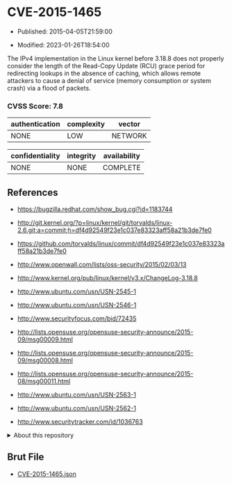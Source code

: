 # CVE-2015-1465

- Published: 2015-04-05T21:59:00

- Modified: 2023-01-26T18:54:00

The IPv4 implementation in the Linux kernel before 3.18.8 does not properly consider the length of the Read-Copy Update (RCU) grace period for redirecting lookups in the absence of caching, which allows remote attackers to cause a denial of service (memory consumption or system crash) via a flood of packets.

### CVSS Score: **7.8**

| authentication | complexity | vector |
| --- | --- | --- |
| NONE | LOW | NETWORK |

| confidentiality | integrity | availability |
| --- | --- | --- |
| NONE | NONE | COMPLETE |

## References

* https://bugzilla.redhat.com/show_bug.cgi?id=1183744

* http://git.kernel.org/?p=linux/kernel/git/torvalds/linux-2.6.git;a=commit;h=df4d92549f23e1c037e83323aff58a21b3de7fe0

* https://github.com/torvalds/linux/commit/df4d92549f23e1c037e83323aff58a21b3de7fe0

* http://www.openwall.com/lists/oss-security/2015/02/03/13

* http://www.kernel.org/pub/linux/kernel/v3.x/ChangeLog-3.18.8

* http://www.ubuntu.com/usn/USN-2545-1

* http://www.ubuntu.com/usn/USN-2546-1

* http://www.securityfocus.com/bid/72435

* http://lists.opensuse.org/opensuse-security-announce/2015-09/msg00009.html

* http://lists.opensuse.org/opensuse-security-announce/2015-09/msg00008.html

* http://lists.opensuse.org/opensuse-security-announce/2015-08/msg00011.html

* http://www.ubuntu.com/usn/USN-2563-1

* http://www.ubuntu.com/usn/USN-2562-1

* http://www.securitytracker.com/id/1036763

<details>
<summary>About this repository</summary> 

  This repository is part of the project [Live Hack CVE](https://github.com/Live-Hack-CVE). Main website can be found [www.live-hack.org](https://www.live-hack.org) 
  
  Made by [Sn0wAlice](https://github.com/Sn0wAlice) for the people that care about security and need to have a feed of the latest CVEs. Hope you enjoy it, don't forget to star the repo and follow me on [Twitter](https://twitter.com/Sn0wAlice) and [Github](https://github.com/Sn0wAlice). And that is my [personnal website](https://www.alice-snow.me/)

  - [Home Page](https://github.com/Live-Hack-CVE)
  - [Framework](https://github.com/Live-Hack-CVE/cve-framework)
  - [CVE database](https://github.com/Live-Hack-CVE/full_database)
  - [Changelog](https://github.com/Live-Hack-CVE/Changelog)
</details>

## Brut File

* [CVE-2015-1465.json](https://raw.githubusercontent.com/Live-Hack-CVE/full_database/main/cves/2015/CVE-2015-1465.json)

